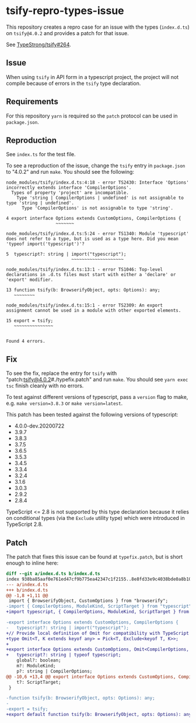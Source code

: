 # tsify-repro-types-issue

This repository creates a repro case for an issue with the types
(`index.d.ts`) on `tsify@4.0.2` and provides a patch for that issue.

See [TypeStrong/tsify#264](https://github.com/TypeStrong/tsify/pull/264).

## Issue

When using `tsify` in API form in a typescript project, the project will not
compile because of errors in the `tsify` type declaration.

## Requirements

For this repository `yarn` is required so the `patch` protocol can be used in `package.json`.

## Reproduction

See `index.ts` for the test file.

To see a reproduction of the issue, change the `tsify` entry in `package.json`
to "4.0.2" and run `make`. You should see the following:

```text
node_modules/tsify/index.d.ts:4:18 - error TS2430: Interface 'Options' incorrectly extends interface 'CompilerOptions'.
  Types of property 'project' are incompatible.
    Type 'string | CompilerOptions | undefined' is not assignable to type 'string | undefined'.
      Type 'CompilerOptions' is not assignable to type 'string'.

4 export interface Options extends CustomOptions, CompilerOptions {
                   ~~~~~~~

node_modules/tsify/index.d.ts:5:24 - error TS1340: Module 'typescript' does not refer to a type, but is used as a type here. Did you mean 'typeof import('typescript')'?

5  typescript?: string | import("typescript");
                         ~~~~~~~~~~~~~~~~~~~~

node_modules/tsify/index.d.ts:13:1 - error TS1046: Top-level declarations in .d.ts files must start with either a 'declare' or 'export' modifier.

13 function tsify(b: BrowserifyObject, opts: Options): any;
   ~~~~~~~~

node_modules/tsify/index.d.ts:15:1 - error TS2309: An export assignment cannot be used in a module with other exported elements.

15 export = tsify;
   ~~~~~~~~~~~~~~~


Found 4 errors.
```

## Fix

To see the fix, replace the entry for `tsify` with
"patch:tsify@4.0.2#./typefix.patch" and run `make`. You should see `yarn exec
tsc` finish cleanly with no errors.

To test against different versions of typescript, pass a `version` flag to
make, e.g. `make version=3.8.3` or `make version=latest`.

This patch has been tested against the following versions of typescript:

- 4.0.0-dev.20200722
- 3.9.7
- 3.8.3
- 3.7.5
- 3.6.5
- 3.5.3
- 3.4.5
- 3.3.4
- 3.2.4
- 3.1.6
- 3.0.3
- 2.9.2
- 2.8.4

TypeScript <= 2.8 is not supported by this type declaration because it relies
on conditional types (via the `Exclude` utility type) which were introduced in
TypeScript 2.8.

## Patch

The patch that fixes this issue can be found at `typefix.patch`, but is short enough to inline here:

```diff
diff --git a/index.d.ts b/index.d.ts
index 938ba85aaf0e761ed47cf9b775ea42347c1f2155..8e8fd33e9c4038bde0a8b10140a894f4b97685b1 100644
--- a/index.d.ts
+++ b/index.d.ts
@@ -1,8 +1,11 @@
 import { BrowserifyObject, CustomOptions } from "browserify";
-import { CompilerOptions, ModuleKind, ScriptTarget } from "typescript";
+import typescript, { CompilerOptions, ModuleKind, ScriptTarget } from "typescript";

-export interface Options extends CustomOptions, CompilerOptions {
-	typescript?: string | import("typescript");
+// Provide local definition of Omit for compatibility with TypeScript <3.5
+type Omit<T, K extends keyof any> = Pick<T, Exclude<keyof T, K>>;
+
+export interface Options extends CustomOptions, Omit<CompilerOptions, "project"> {
+	typescript?: string | typeof typescript;
 	global?: boolean;
 	m?: ModuleKind;
 	p?: string | CompilerOptions;
@@ -10,6 +13,4 @@ export interface Options extends CustomOptions, CompilerOptions {
 	t?: ScriptTarget;
 }

-function tsify(b: BrowserifyObject, opts: Options): any;
-
-export = tsify;
+export default function tsify(b: BrowserifyObject, opts: Options): any;
```
